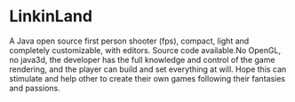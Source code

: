 # LinkinLand
A Java open source first person shooter (fps), compact, light and completely customizable, with editors. Source code available.No OpenGL, no java3d, the developer has the full knowledge and control of the game rendering, and the player can build and set everything at will. Hope this can stimulate and help other to create their own games following their fantasies and passions.
